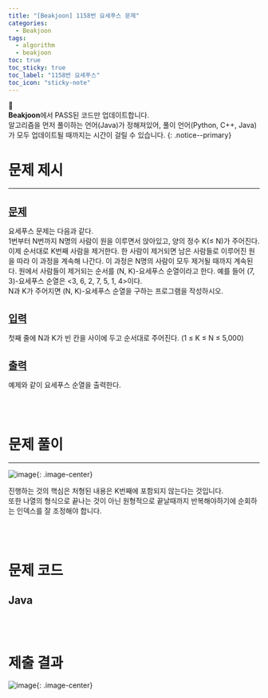```yaml
---
title: "[Beakjoon] 1158번 요세푸스 문제"
categories:
  - Beakjoon
tags:
  - algorithm
  - beakjoon
toc: true
toc_sticky: true
toc_label: "1158번 요세푸스"
toc_icon: "sticky-note"
---
```


📣<br>
**Beakjoon**에서 PASS된 코드만 업데이트합니다.<br>
알고리즘을 먼저 풀이하는 언어(Java)가 정해져있어, 
풀이 언어(Python, C++, Java)가 모두 업데이트될 때까지는 시간이 걸릴 수 있습니다.
{: .notice--primary}

# 문제 제시

---

<br>
<b><u><span style="font-size:20px">문제</span></u></b>

요세푸스 문제는 다음과 같다.<br>
1번부터 N번까지 N명의 사람이 원을 이루면서 앉아있고, 양의 정수 K(≤ N)가 주어진다. 이제 순서대로 K번째 사람을 제거한다. 한 사람이 제거되면 남은 사람들로 이루어진 원을 따라 이 과정을 계속해 나간다. 이 과정은 N명의 사람이 모두 제거될 때까지 계속된다. 원에서 사람들이 제거되는 순서를 (N, K)-요세푸스 순열이라고 한다. 예를 들어 (7, 3)-요세푸스 순열은 <3, 6, 2, 7, 5, 1, 4>이다.<br>
N과 K가 주어지면 (N, K)-요세푸스 순열을 구하는 프로그램을 작성하시오.<br>

<br>
<b><u><span style="font-size:20px">입력</span></u></b>

첫째 줄에 N과 K가 빈 칸을 사이에 두고 순서대로 주어진다. (1 ≤ K ≤ N ≤ 5,000)

<br>
<b><u><span style="font-size:20px">출력</span></u></b>

예제와 같이 요세푸스 순열을 출력한다.

<br>
<br>

# 문제 풀이

---

![image](https://user-images.githubusercontent.com/45550607/108091473-164ad700-70bf-11eb-8761-13164c5fa638.png){: .image-center}

진행하는 것의 핵심은 처형된 내용은 K번째에 포함되지 않는다는 것입니다.<br>
또한 나열의 형식으로 끝나는 것이 아닌 원형적으로 끝날때까지 반복해야하기에 순회하는 인덱스를 잘 조정해야 합니다.<br>

<br>
<br>

# 문제 코드

## Java

<script src="https://gist.github.com/eona1301/5f1c00024a4e08cfaeb64b337ecfa2de.js"></script>

<br>
<br>

# 제출 결과

![image](https://user-images.githubusercontent.com/45550607/108088340-af77ee80-70bb-11eb-87c6-e339d4deac94.png){: .image-center}

